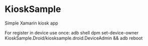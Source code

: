 # KioskSample
Simple Xamarin kiosk app

For register in device use once:
adb shell dpm set-device-owner KioskSample.Droid/kiosksample.droid.DeviceAdmin && adb reboot
